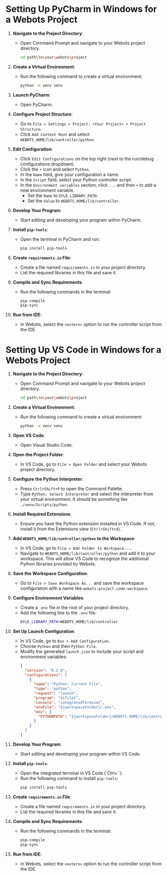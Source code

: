 # Setting Up PyCharm in Windows for a Webots Project

1. **Navigate to the Project Directory**:

   - Open Command Prompt and navigate to your Webots project directory.
     ```sh
     cd path\to\your\webots\project
     ```

2. **Create a Virtual Environment**:

   - Run the following command to create a virtual environment:
     ```sh
     python -m venv venv
     ```

3. **Launch PyCharm**:

   - Open PyCharm.

4. **Configure Project Structure**:

   - Go to `File > Settings > Project: <Your Project> > Project Structure`.
   - Click `Add Content Root` and select `WEBOTS_HOME/lib/controller/python`.

5. **Edit Configuration**:

   - Click `Edit Configurations` on the top right (next to the run/debug configurations dropdown).
   - Click the `+` icon and select `Python`.
   - In the `Name` field, give your configuration a name.
   - In the `Script` field, select your Python controller script.
   - In the `Environment variables` section, click `...` and then `+` to add a new environment variable.
     - Set the `Name` to `DYLD_LIBRARY_PATH`.
     - Set the `Value` to `WEBOTS_HOME/lib/controller`.

6. **Develop Your Program**:

   - Start editing and developing your program within PyCharm.

7. **Install `pip-tools`**:

   - Open the terminal in PyCharm and run:
     ```sh
     pip install pip-tools
     ```

8. **Create `requirements.in` File**:

   - Create a file named `requirements.in` in your project directory.
   - List the required libraries in this file and save it.

9. **Compile and Sync Requirements**:

   - Run the following commands in the terminal:
     ```sh
     pip-compile
     pip-sync
     ```

10. **Run from IDE**:
    - In Webots, select the `<extern>` option to run the controller script from the IDE.

# Setting Up VS Code in Windows for a Webots Project

1. **Navigate to the Project Directory**:

   - Open Command Prompt and navigate to your Webots project directory.
     ```sh
     cd path\to\your\webots\project
     ```

2. **Create a Virtual Environment**:

   - Run the following command to create a virtual environment:
     ```sh
     python -m venv venv
     ```

3. **Open VS Code**:

   - Open Visual Studio Code.

4. **Open the Project Folder**:

   - In VS Code, go to `File > Open Folder` and select your Webots project directory.

5. **Configure the Python Interpreter**:

   - Press `Ctrl+Shift+P` to open the Command Palette.
   - Type `Python: Select Interpreter` and select the interpreter from your virtual environment. It should be something like `./venv/Scripts/python`.

6. **Install Required Extensions**:

   - Ensure you have the Python extension installed in VS Code. If not, install it from the Extensions view (`Ctrl+Shift+X`).

7. **Add `WEBOTS_HOME/lib/controller/python` to the Workspace**:

   - In VS Code, go to `File > Add Folder to Workspace...`.
   - Navigate to `WEBOTS_HOME/lib/controller/python` and add it to your workspace. This will allow VS Code to recognize the additional Python libraries provided by Webots.

8. **Save the Workspace Configuration**:

   - Go to `File > Save Workspace As...` and save the workspace configuration with a name like `webots-project.code-workspace`.

9. **Configure Environment Variables**:

   - Create a `.env` file in the root of your project directory.
   - Add the following line to the `.env` file:
     ```sh
     DYLD_LIBRARY_PATH=WEBOTS_HOME/lib/controller
     ```

10. **Set Up Launch Configuration**:

    - In VS Code, go to `Run > Add Configuration`.
    - Choose `Python` and then `Python File`.
    - Modify the generated `launch.json` to include your script and environment variables:
      ```json
      {
        "version": "0.2.0",
        "configurations": [
          {
            "name": "Python: Current File",
            "type": "python",
            "request": "launch",
            "program": "${file}",
            "console": "integratedTerminal",
            "envFile": "${workspaceFolder}/.env",
            "env": {
              "PYTHONPATH": "${workspaceFolder}/WEBOTS_HOME/lib/controller/python"
            }
          }
        ]
      }
      ```

11. **Develop Your Program**:

    - Start editing and developing your program within VS Code.

12. **Install `pip-tools`**:

    - Open the integrated terminal in VS Code (`Ctrl+``).
    - Run the following command to install `pip-tools`:
      ```sh
      pip install pip-tools
      ```

13. **Create `requirements.in` File**:

    - Create a file named `requirements.in` in your project directory.
    - List the required libraries in this file and save it.

14. **Compile and Sync Requirements**:

    - Run the following commands in the terminal:
      ```sh
      pip-compile
      pip-sync
      ```

15. **Run from IDE**:
    - In Webots, select the `<extern>` option to run the controller script from the IDE.
